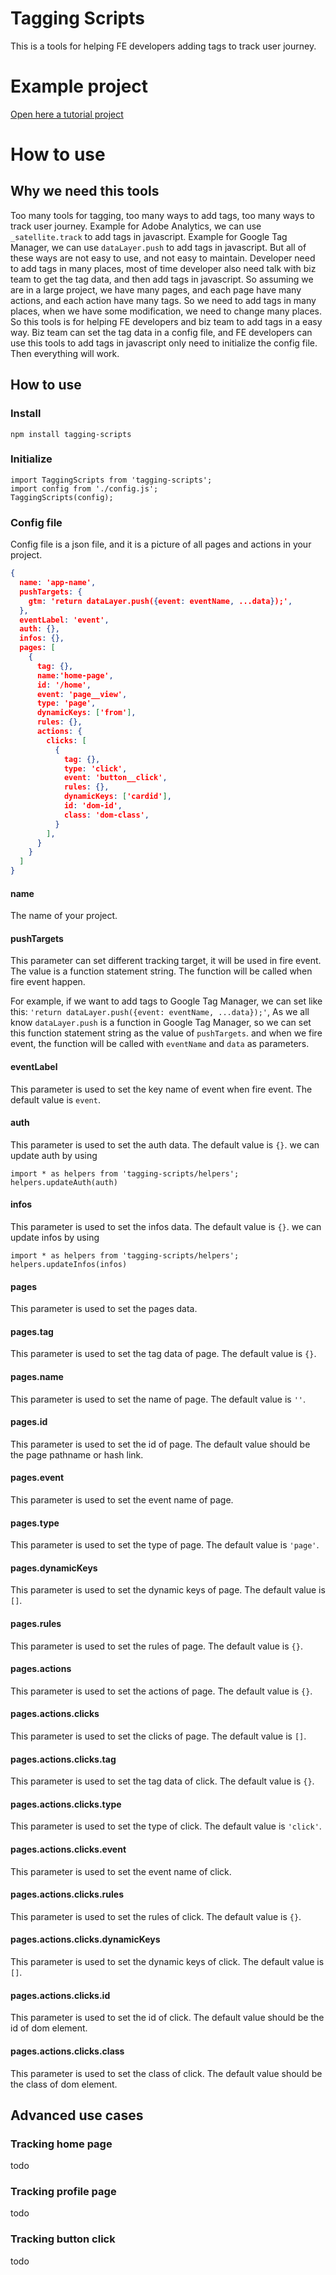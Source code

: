 # Tagging Scripts
This is a tools for helping FE developers adding tags to track user journey.

# Example project
[Open here a tutorial project](https://codesandbox.io/s/tagging-scripts-demo-5d7rtm)

# How to use

## Why we need this tools
Too many tools for tagging, too many ways to add tags, too many ways to track user journey. 
Example for Adobe Analytics, we can use `_satellite.track` to add tags in javascript.
Example for Google Tag Manager, we can use `dataLayer.push` to add tags in javascript.
But all of these ways are not easy to use, and not easy to maintain. Developer need to add tags in many places, most of time developer also need talk with biz team to get the tag data, and then add tags in javascript. 
So assuming we are in a large project, we have many pages, and each page have many actions, and each action have many tags. So we need to add tags in many places, when we have some modification, we need to change many places. 
So this tools is for helping FE developers and biz team to add tags in a easy way.
Biz team can set the tag data in a config file, and FE developers can use this tools to add tags in javascript only need to initialize the config file. Then everything will work.

## How to use

### Install
```
npm install tagging-scripts
```

### Initialize
```
import TaggingScripts from 'tagging-scripts';
import config from './config.js';
TaggingScripts(config);
```

### Config file
Config file is a json file, and it is a picture of all pages and actions in your project.
```JSON
{
  name: 'app-name',
  pushTargets: {
    gtm: 'return dataLayer.push({event: eventName, ...data});',
  },
  eventLabel: 'event',
  auth: {},
  infos: {},
  pages: [
    {
      tag: {},
      name:'home-page',
      id: '/home',
      event: 'page__view',
      type: 'page',
      dynamicKeys: ['from'],
      rules: {},
      actions: {
        clicks: [
          {
            tag: {},
            type: 'click',
            event: 'button__click',
            rules: {},
            dynamicKeys: ['cardid'],
            id: 'dom-id',
            class: 'dom-class',
          }
        ],
      }
    }
  ]
}
```
#### name
The name of your project.

#### pushTargets
This parameter can set different tracking target, it will be used in fire event.
The value is a function statement string. The function will be called when fire event happen.

For example, if we want to add tags to Google Tag Manager, we can set like this: ```'return dataLayer.push({event: eventName, ...data});'```, As we all know ```dataLayer.push``` is a function in Google Tag Manager, so we can set this function statement string as the value of ```pushTargets```. and when we fire event, the function will be called with ```eventName``` and ```data``` as parameters.

#### eventLabel
This parameter is used to set the key name of event when fire event. The default value is ```event```.

#### auth
This parameter is used to set the auth data. The default value is ```{}```. we can update auth by using 
```
import * as helpers from 'tagging-scripts/helpers';
helpers.updateAuth(auth)
```

#### infos
This parameter is used to set the infos data. The default value is ```{}```. we can update infos by using 
```
import * as helpers from 'tagging-scripts/helpers';
helpers.updateInfos(infos)
```

#### pages
This parameter is used to set the pages data.

#### pages.tag
This parameter is used to set the tag data of page. The default value is ```{}```.

#### pages.name
This parameter is used to set the name of page. The default value is ```''```.

#### pages.id
This parameter is used to set the id of page. The default value should be the page pathname or hash link.

#### pages.event
This parameter is used to set the event name of page.

#### pages.type
This parameter is used to set the type of page. The default value is ```'page'```.

#### pages.dynamicKeys
This parameter is used to set the dynamic keys of page. The default value is ```[]```.

#### pages.rules
This parameter is used to set the rules of page. The default value is ```{}```.

#### pages.actions
This parameter is used to set the actions of page. The default value is ```{}```.

#### pages.actions.clicks
This parameter is used to set the clicks of page. The default value is ```[]```.

#### pages.actions.clicks.tag
This parameter is used to set the tag data of click. The default value is ```{}```. 

#### pages.actions.clicks.type
This parameter is used to set the type of click. The default value is ```'click'```.

#### pages.actions.clicks.event
This parameter is used to set the event name of click.

#### pages.actions.clicks.rules
This parameter is used to set the rules of click. The default value is ```{}```.  

#### pages.actions.clicks.dynamicKeys
This parameter is used to set the dynamic keys of click. The default value is ```[]```.

#### pages.actions.clicks.id
This parameter is used to set the id of click. The default value should be the id of dom element. 

#### pages.actions.clicks.class
This parameter is used to set the class of click. The default value should be the class of dom element.

## Advanced use cases

### Tracking home page

todo

### Tracking profile page

todo

### Tracking button click

todo
